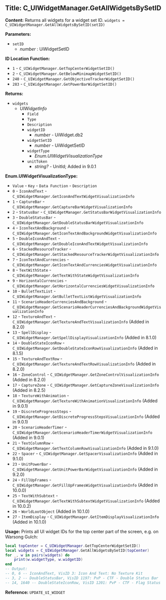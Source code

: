 ## Title: C_UIWidgetManager.GetAllWidgetsBySetID

**Content:**
Returns all widgets for a widget set ID.
`widgets = C_UIWidgetManager.GetAllWidgetsBySetID(setID)`

**Parameters:**
- `setID`
  - *number* : UiWidgetSetID

**ID Location Function:**
- `1` - `C_UIWidgetManager.GetTopCenterWidgetSetID()`
- `2` - `C_UIWidgetManager.GetBelowMinimapWidgetSetID()`
- `240` - `C_UIWidgetManager.GetObjectiveTrackerWidgetSetID()`
- `283` - `C_UIWidgetManager.GetPowerBarWidgetSetID()`

**Returns:**
- `widgets`
  - *UIWidgetInfo*
    - `Field`
    - `Type`
    - `Description`
    - `widgetID`
      - *number* - UiWidget.db2
    - `widgetSetID`
      - *number* - UiWidgetSetID
    - `widgetType`
      - *Enum.UIWidgetVisualizationType*
    - `unitToken`
      - *string?* - UnitId; Added in 9.0.1

**Enum.UIWidgetVisualizationType:**
- `Value` - `Key` - `Data Function` - `Description`
- `0` - `IconAndText` - `C_UIWidgetManager.GetIconAndTextWidgetVisualizationInfo`
- `1` - `CaptureBar` - `C_UIWidgetManager.GetCaptureBarWidgetVisualizationInfo`
- `2` - `StatusBar` - `C_UIWidgetManager.GetStatusBarWidgetVisualizationInfo`
- `3` - `DoubleStatusBar` - `C_UIWidgetManager.GetDoubleStatusBarWidgetVisualizationInfo`
- `4` - `IconTextAndBackground` - `C_UIWidgetManager.GetIconTextAndBackgroundWidgetVisualizationInfo`
- `5` - `DoubleIconAndText` - `C_UIWidgetManager.GetDoubleIconAndTextWidgetVisualizationInfo`
- `6` - `StackedResourceTracker` - `C_UIWidgetManager.GetStackedResourceTrackerWidgetVisualizationInfo`
- `7` - `IconTextAndCurrencies` - `C_UIWidgetManager.GetIconTextAndCurrenciesWidgetVisualizationInfo`
- `8` - `TextWithState` - `C_UIWidgetManager.GetTextWithStateWidgetVisualizationInfo`
- `9` - `HorizontalCurrencies` - `C_UIWidgetManager.GetHorizontalCurrenciesWidgetVisualizationInfo`
- `10` - `BulletTextList` - `C_UIWidgetManager.GetBulletTextListWidgetVisualizationInfo`
- `11` - `ScenarioHeaderCurrenciesAndBackground` - `C_UIWidgetManager.GetScenarioHeaderCurrenciesAndBackgroundWidgetVisualizationInfo`
- `12` - `TextureAndText` - `C_UIWidgetManager.GetTextureAndTextVisualizationInfo` (Added in 8.2.0)
- `13` - `SpellDisplay` - `C_UIWidgetManager.GetSpellDisplayVisualizationInfo` (Added in 8.1.0)
- `14` - `DoubleStateIconRow` - `C_UIWidgetManager.GetDoubleStateIconRowVisualizationInfo` (Added in 8.1.5)
- `15` - `TextureAndTextRow` - `C_UIWidgetManager.GetTextureAndTextRowVisualizationInfo` (Added in 8.2.0)
- `16` - `ZoneControl` - `C_UIWidgetManager.GetZoneControlVisualizationInfo` (Added in 8.2.0)
- `17` - `CaptureZone` - `C_UIWidgetManager.GetCaptureZoneVisualizationInfo` (Added in 8.2.5)
- `18` - `TextureWithAnimation` - `C_UIWidgetManager.GetTextureWithAnimationVisualizationInfo` (Added in 9.0.1)
- `19` - `DiscreteProgressSteps` - `C_UIWidgetManager.GetDiscreteProgressStepsVisualizationInfo` (Added in 9.0.1)
- `20` - `ScenarioHeaderTimer` - `C_UIWidgetManager.GetScenarioHeaderTimerWidgetVisualizationInfo` (Added in 9.0.1)
- `21` - `TextColumnRow` - `C_UIWidgetManager.GetTextColumnRowVisualizationInfo` (Added in 9.1.0)
- `22` - `Spacer` - `C_UIWidgetManager.GetSpacerVisualizationInfo` (Added in 9.1.0)
- `23` - `UnitPowerBar` - `C_UIWidgetManager.GetUnitPowerBarWidgetVisualizationInfo` (Added in 9.2.0)
- `24` - `FillUpFrames` - `C_UIWidgetManager.GetFillUpFramesWidgetVisualizationInfo` (Added in 10.0.0)
- `25` - `TextWithSubtext` - `C_UIWidgetManager.GetTextWithSubtextWidgetVisualizationInfo` (Added in 10.0.2)
- `26` - `WorldLootObject` (Added in 10.1.0)
- `27` - `ItemDisplay` - `C_UIWidgetManager.GetItemDisplayVisualizationInfo` (Added in 10.1.0)

**Usage:**
Prints all UI widget IDs for the top center part of the screen, e.g. on Warsong Gulch:
```lua
local topCenter = C_UIWidgetManager.GetTopCenterWidgetSetID()
local widgets = C_UIWidgetManager.GetAllWidgetsBySetID(topCenter)
for _, w in pairs(widgets) do
    print(w.widgetType, w.widgetID)
end
-- Output:
-- 0, 6 -- IconAndText, VisID 3: Icon And Text: No Texture Kit
-- 3, 2 -- DoubleStatusBar, VisID 1197: PvP - CTF - Double Status Bar
-- 14, 1640 -- DoubleStateIconRow, VisID 1201: PvP - CTF - Flag Status
```

**Reference:**
`UPDATE_UI_WIDGET`